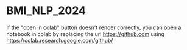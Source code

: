 # BMI_NLP_2024
If the "open in colab" button doesn't render correctly, 
you can open a notebook in colab by replacing the url
https://github.com 
using
https://colab.research.google.com/github/
